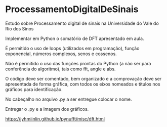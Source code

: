 # ProcessamentoDigitalDeSinais
Estudo sobre Processamento digital de sinais na Universidade do Vale do Rio dos Sinos


Implementar em Python o somatório de DFT apresentado em aula.

É permitido o uso de loops (utilizados em programação), função exponencial, números complexos, senos e cossenos.

Não é permitido o uso das funções prontas do Python (a não ser para conferência do algoritmo), tais como fft, angle e abs. 

O código deve ser comentado, bem organizado e a comprovação deve ser apresentada de forma gráfica, com todos os eixos nomeados e títulos nos gráficos para identificação.

No cabeçalho no arquivo .py a ser entregue colocar o nome.

Entregar o .py e a imagem dos gráficos.


https://jyhmiinlin.github.io/pynufft/misc/dft.html